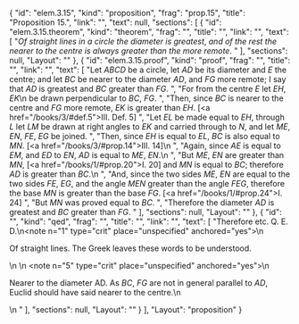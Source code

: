 {
  "id": "elem.3.15",
  "kind": "proposition",
  "frag": "prop.15",
  "title": "Proposition 15.",
  "link": "",
  "text": null,
  "sections": [
    {
      "id": "elem.3.15.theorem",
      "kind": "theorem",
      "frag": "",
      "title": "",
      "link": "",
      "text": [
        "<var>Of straight lines in a circle the diameter is greatest</var>, <var>and of the rest the nearer to the centre is always greater than the more remote</var>. "
      ],
      "sections": null,
      "Layout": ""
    },
    {
      "id": "elem.3.15.proof",
      "kind": "proof",
      "frag": "",
      "title": "",
      "link": "",
      "text": [
        "Let <var>ABCD</var> be a circle, let <var>AD</var> be its diameter and <var>E</var> the centre; and let <var>BC</var> be nearer to the diameter <var>AD</var>, and <var>FG</var> more remote; I say that <var>AD</var> is greatest and <var>BC</var> greater than <var>FG</var>. ",
        "For from the centre <var>E</var> let <var>EH</var>, <var>EK</var>\n        be drawn perpendicular to <var>BC</var>, <var>FG</var>. ",
        "Then, since <var>BC</var> is nearer to the centre and <var>FG</var> more remote, <var>EK</var> is greater than <var>EH</var>. [<a href=\"/books/3/#def.5\">III. Def. 5</a>] ",
        "Let <var>EL</var> be made equal to <var>EH</var>, through <var>L</var> let <var>LM</var> be drawn at right angles to <var>EK</var> and carried through to <var>N</var>, and let <var>ME</var>, <var>EN</var>, <var>FE</var>, <var>EG</var> be joined. ",
        "Then, since <var>EH</var> is equal to <var>EL</var>, <var>BC</var> is also equal to <var>MN</var>. [<a href=\"/books/3/#prop.14\">III. 14</a>]\n      ",
        "Again, since <var>AE</var> is equal to <var>EM</var>, and <var>ED</var> to <var>EN</var>, <var>AD</var> is equal to <var>ME</var>, <var>EN</var>.\n       ",
        "But <var>ME</var>, <var>EN</var> are greater than <var>MN</var>, [<a href=\"/books/1/#prop.20\">I. 20</a>] and <var>MN</var> is equal to <var>BC</var>; therefore <var>AD</var> is greater than <var>BC</var>.\n      ",
        "And, since the two sides <var>ME</var>, <var>EN</var> are equal to the two sides <var>FE</var>, <var>EG</var>, and the angle <var>MEN</var> greater than the angle <var>FEG</var>, therefore the base <var>MN</var> is greater than the base <var>FG</var>. [<a href=\"/books/1/#prop.24\">I. 24</a>] ",
        "But <var>MN</var> was proved equal to <var>BC</var>. ",
        "Therefore the diameter <var>AD</var> is greatest and <var>BC</var> greater than <var>FG</var>. "
      ],
      "sections": null,
      "Layout": ""
    },
    {
      "id": "",
      "kind": "qed",
      "frag": "",
      "title": "",
      "link": "",
      "text": [
        "Therefore etc. Q. E. D.\n<note n=\"1\" type=\"crit\" place=\"unspecified\" anchored=\"yes\">\n        <p>Of straight lines. The Greek leaves these words to be understood.</p>\n       </note>\n       <note n=\"5\" type=\"crit\" place=\"unspecified\" anchored=\"yes\">\n        <p>Nearer to the diameter AD. As <var>BC</var>, <var>FG</var> are not in general parallel to <var>AD</var>, Euclid should have said <quote>nearer to the centre.</quote>\n</p>\n       </note>"
      ],
      "sections": null,
      "Layout": ""
    }
  ],
  "Layout": "proposition"
}
